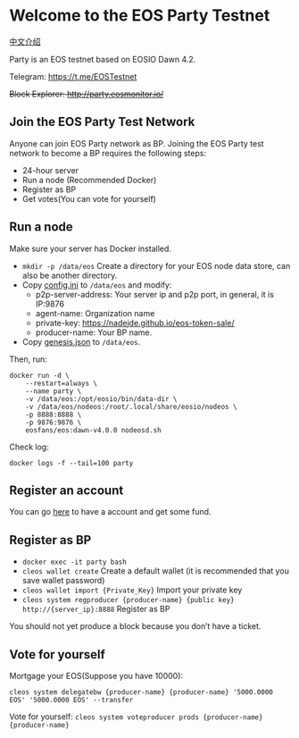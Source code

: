# Welcome to the EOS Party Testnet

[中文介绍](https://eosfans.io/wiki/eos-party-testnet)

Party is an EOS testnet based on EOSIO Dawn 4.2.

Telegram: https://t.me/EOSTestnet

~~Block Explorer: http://party.eosmonitor.io/~~

## Join the EOS Party Test Network

Anyone can join EOS Party network as BP. Joining the EOS Party test network to become a BP requires the following steps:

- 24-hour server
- Run a node (Recommended Docker)
- Register as BP
- Get votes(You can vote for yourself)

## Run a node

Make sure your server has Docker installed.

- `mkdir -p /data/eos` Create a directory for your EOS node data store, can also be another directory.
- Copy [config.ini](config.ini) to `/data/eos` and modify:
  - p2p-server-address: Your server ip and p2p port, in general, it is IP:9876
  - agent-name: Organization name
  - private-key: https://nadejde.github.io/eos-token-sale/
  - producer-name: Your BP name.
- Copy [genesis.json](genesis.json) to `/data/eos`.

Then, run:

```
docker run -d \
    --restart=always \
    --name party \
    -v /data/eos:/opt/eosio/bin/data-dir \
    -v /data/eos/nodeos:/root/.local/share/eosio/nodeos \
    -p 8888:8888 \
    -p 9876:9876 \
    eosfans/eos:dawn-v4.0.0 nodeosd.sh
```

Check log:

`docker logs -f --tail=100 party`

## Register an account

You can go [here](http://203.195.171.163:8081/) to have a account and get some fund.


## Register as BP

* `docker exec -it party bash`
* `cleos wallet create` Create a default wallet (it is recommended that you save wallet password)
* `cleos wallet import {Private_Key}` Import your private key
* `cleos system regproducer {producer-name} {public key} http://{server_ip}:8888` Register as BP

You should not yet produce a block because you don’t have a ticket.

## Vote for yourself

Mortgage your EOS(Suppose you have 10000):

`cleos system delegatebw {producer-name} {producer-name} '5000.0000 EOS' '5000.0000 EOS' --transfer`

Vote for yourself:
`cleos system voteproducer prods {producer-name} {producer-name}`
